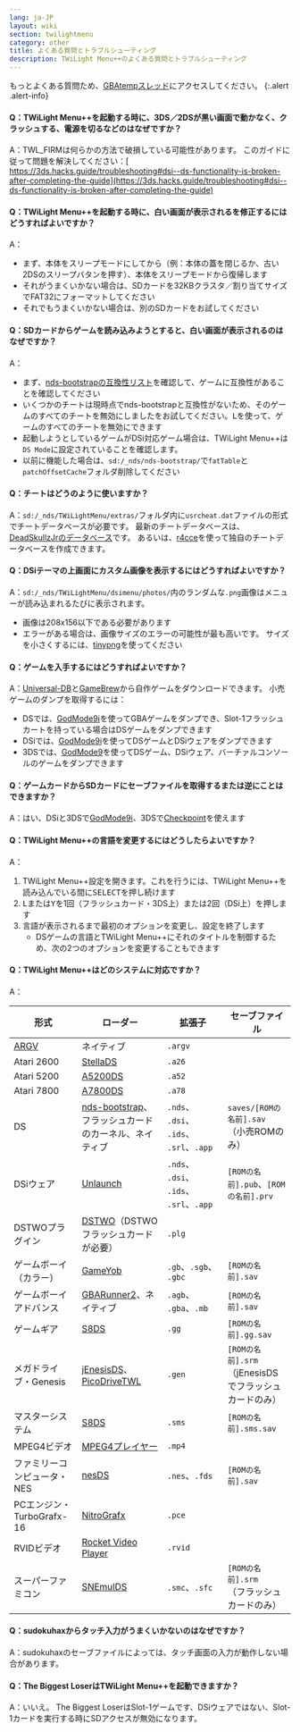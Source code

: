 ```yaml
---
lang: ja-JP
layout: wiki
section: twilightmenu
category: other
title: よくある質問とトラブルシューティング
description: TWiLight Menu++のよくある質問とトラブルシューティング
---
```


もっとよくある質問ため、[GBAtempスレッド](https://gbatemp.net/threads/ds-i-3ds-twilight-menu-gui-for-ds-i-games-and-ds-i-menu-replacement.472200/)にアクセスしてください。
{:.alert .alert-info}

#### Q：TWiLight Menu++を起動する時に、3DS／2DSが黒い画面で動かなく、クラッシュする、電源を切るなどのはなぜですか？
A：TWL_FIRMは何らかの方法で破損している可能性があります。 このガイドに従って問題を解決してください：[ https://3ds.hacks.guide/troubleshooting#dsi--ds-functionality-is-broken-after-completing-the-guide](https://3ds.hacks.guide/troubleshooting#dsi--ds-functionality-is-broken-after-completing-the-guide)

#### Q：TWiLight Menu++を起動する時に、白い画面が表示されるを修正するにはどうすればよいですか？
A：
- まず、本体をスリープモードにしてから（例：本体の蓋を閉じるか、古い2DSのスリープバタンを押す）、本体をスリープモードから復帰します
- それがうまくいかない場合は、SDカードを32KBクラスタ／割り当てサイズでFAT32にフォーマットしてください
- それでもうまくいかない場合は、別のSDカードをお試してください

#### Q：SDカードからゲームを読み込みようとすると、白い画面が表示されるのはなぜですか？
A：
- まず、[nds-bootstrapの互換性リスト](https://docs.google.com/spreadsheets/d/1LRTkXOUXraTMjg1eedz_f7b5jiuyMv2x6e_jY_nyHSc/htmlview#gid=0)を確認して、ゲームに互換性があることを確認してください
- いくつかのチートは現時点でnds-bootstrapと互換性がないため、そのゲームのすべてのチートを無効にしましたをお試してください。<kbd class="l">L</kbd>を使って、ゲームのすべてのチートを無効にできます
- 起動しようとしているゲームがDSi対応ゲーム場合は、TWiLight Menu++は`DS Mode`に設定されていることを確認します。
- 以前に機能した場合は、`sd:/_nds/nds-bootstrap/`で`fatTable`と`patchOffsetCache`フォルダ削除してください

#### Q：チートはどうのように使いますか？
A：`sd:/_nds/TWiLightMenu/extras/`フォルダ内に`usrcheat.dat`ファイルの形式でチートデータベースが必要です。 最新のチートデータベースは、[DeadSkullzJrのデータベース](https://gbatemp.net/threads/deadskullzjrs-flashcart-cheat-databases.488711/)です。 あるいは、[r4cce](http://hp.vector.co.jp/authors/VA013928/soft.html)を使って独自のチートデータベースを作成できます。

#### Q：DSiテーマの上画面にカスタム画像を表示するにはどうすればよいですか？
A：`sd:/_nds/TWiLightMenu/dsimenu/photos/`内のランダムな`.png`画像はメニューが読み込まれるたびに表示されます。

- 画像は208x156以下である必要があります
- エラーがある場合は、画像サイズのエラーの可能性が最も高いです。 サイズを小さくするには、[tinypng](https://tinypng.com)を使ってください

#### Q：ゲームを入手するにはどうすればよいですか？
A：[Universal-DB](https://db.universal-team.net/ds)と[GameBrew](https://www.gamebrew.org/wiki/List_of_DS_homebrew_applications)から自作ゲームをダウンロードできます。 小売ゲームのダンプを取得するには：
- DSでは、[GodMode9i](https://github.com/DS-Homebrew/GodMode9i/releases)を使ってGBAゲームをダンプでき、Slot-1フラッシュカートを持っている場合はDSゲームをダンプできます
- DSiでは、[GodMode9i](https://github.com/DS-Homebrew/GodMode9i/releases)を使ってDSゲームとDSiウェアをダンプできます
- 3DSでは、[GodMode9](https://github.com/d0k3/GodMode9/releases)を使ってDSゲーム、DSiウェア、バーチァルコンソールのゲームをダンプできます

#### Q：ゲームカードからSDカードにセーブファイルを取得するまたは逆にことはできますか？
A：はい、DSiと3DSで[GodMode9i](https://github.com/DS-Homebrew/GodMode9i/releases)、3DSで[Checkpoint](https://github.com/FlagBrew/Checkpoint/releases)を使えます

#### Q：TWiLight Menu++の言語を変更するにはどうしたらよいですか？
A：
1. TWiLight Menu++設定を開きます。これを行うには、TWiLight Menu++を読み込んでいる間に<kbd>SELECT</kbd>を押し続けます
1. <kbd class="l">L</kbd>または<kbd class="face">Y</kbd>を1回（フラッシュカード・3DS上）または2回（DSi上）を押します
1. 言語が表示されるまで最初のオプションを変更し、設定を終了します
   - DSゲームの言語とTWiLight Menu++にそれのタイトルを制御するため、次の2つのオプションを変更することもできます

#### Q：TWiLight Menu++はどのシステムに対応ですか？

A：

| 形式                       | ローダー                                       | 拡張子                                                    | セーブファイル                                        |
| ------------------------ | ------------------------------------------ | ------------------------------------------------------ | ---------------------------------------------- |
| [ARGV][nds-hb-menu-argv] | ネイティブ                                      | `.argv`                                                |                                                |
| Atari 2600               | [StellaDS][stellads]                       | `.a26`                                                 |                                                |
| Atari 5200               | [A5200DS][a5200ds]                         | `.a52`                                                 |                                                |
| Atari 7800               | [A7800DS][a7800ds]                         | `.a78`                                                 |                                                |
| DS                       | [nds-bootstrap][ndsbs]、フラッシュカードのカーネル、ネイティブ | `.nds`、<wbr>`.dsi`、<wbr>`.ids`、<wbr>`.srl`、<wbr>`.app` | `saves/[ROMの名前].sav`<br>（小売ROMのみ）        |
| DSiウェア                   | [Unlaunch][unlaunch]                       | `.nds`、<wbr>`.dsi`、<wbr>`.ids`、<wbr>`.srl`、<wbr>`.app` | `[ROMの名前].pub`、`[ROMの名前].prv`                  |
| DSTWOプラグイン               | [DSTWO][dstwo]（DSTWOフラッシュカードが必要）           | `.plg`                                                 |                                                |
| ゲームボーイ（カラー）              | [GameYob][gameyob]                         | `.gb`、<wbr>​`.sgb`、​<wbr>`.gbc`                        | `[ROMの名前].sav`                                 |
| ゲームボーイアドバンス              | [GBARunner2][gbarunner2]、ネイティブ             | `.agb`、<wbr>`.gba`、<wbr>`.mb`                          | `[ROMの名前].sav`                                 |
| ゲームギア                    | [S8DS][s8ds]                               | `.gg`                                                  | `[ROMの名前].gg.sav`                              |
| メガドライブ・Genesis           | [jEnesisDS][jenesis]、[PicoDriveTWL][pdtwl] | `.gen`                                                 | `[ROMの名前].srm`<br>（jEnesisDSでフラッシュカードのみ） |
| マスターシステム                 | [S8DS][s8ds]                               | `.sms`                                                 | `[ROMの名前].sms.sav`                             |
| MPEG4ビデオ                 | [MPEG4プレイヤー][mpeg4player]                  | `.mp4`                                                 |                                                |
| ファミリーコンピュータ・NES          | [nesDS][nesds]                             | `.nes`、`.fds`                                          | `[ROMの名前].sav`                                 |
| PCエンジン・TurboGrafx-16     | [NitroGrafx][nitrografx]                   | `.pce`                                                 |                                                |
| RVIDビデオ                  | [Rocket Video Player][rvidplayer]          | `.rvid`                                                |                                                |
| スーパーファミコン                | [SNEmulDS][snemulds]                       | `.smc`、`.sfc`                                          | `[ROMの名前].srm`<br>（フラッシュカードのみ）           |


#### Q：sudokuhaxからタッチ入力がうまくいかないのはなぜですか？
A：sudokuhaxのセーブファイルによっては、タッチ画面の入力が動作しない場合があります。

#### Q：The Biggest LoserはTWiLight Menu++を起動できますか？
A：いいえ。 The Biggest LoserはSlot-1ゲームです、DSiウェアではない、Slot-1カードを実行する時にSDアクセスが無効になります。

[a5200ds]: https://github.com/wavemotion-dave/A5200DS
[a7800ds]: https://github.com/wavemotion-dave/A7800DS
[dstwo]: http://eng.supercard.sc
[gameyob]: https://github.com/Drenn1/GameYob
[gbarunner2]: https://github.com/Gericom/GBARunner2
[jenesis]: https://www.gamebrew.org/wiki/JEnesisDS
[mpeg4player]: https://gbatemp.net/threads/544095
[ndsbs]: https://github.com/DS-Homebrew/nds-bootstrap
[nds-hb-menu-argv]: https://github.com/devkitPro/nds-hb-menu#passing-arguments
[nesds]: https://github.com/DS-Homebrew/NesDS
[nitrografx]: https://www.gamebrew.org/wiki/NitroGrafx
[pdtwl]: https://github.com/DS-Homebrew/PicoDriveTWL
[rvidplayer]: https://gbatemp.net/threads/539163
[s8ds]: https://www.gamebrew.org/wiki/S8DS
[snemulds]: https://www.gamebrew.org/wiki/SNEmulDS
[stellads]: https://github.com/wavemotion-dave/StellaDS
[unlaunch]: https://problemkaputt.de/unlaunch.htm
